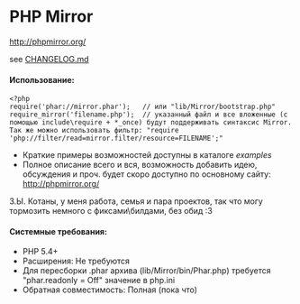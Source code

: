 PHP Mirror
==========
http://phpmirror.org/

see [CHANGELOG.md](https://github.com/SerafimArts/Mirror/blob/master/CHANGELOG.md)

#### Использование:

    <?php
    require('phar://mirror.phar');   // или "lib/Mirror/bootstrap.php"
    require_mirror('filename.php');  // указанный файл и все вложенные (с помощью include\require + *_once) будут поддерживать синтаксис Mirror. Так же можно использовать фильтр: "require 'php://filter/read=mirror.filter/resource=FILENAME';"

- Краткие примеры возможностей доступны в каталоге *examples*
- Полное описание всего и вся, возможность добавить идею, обсуждения и проч. будет скоро доступно по основному сайту: http://phpmirror.org/


З.Ы. Котаны, у меня работа, семья и пара проектов, так что могу тормозить немного с фиксами\билдами, без обид :3

#### Системные требования:

* PHP 5.4+
* Расширения: Не требуются
* Для пересборки .phar архива (lib/Mirror/bin/Phar.php) требуется "phar.readonly = Off" значение в php.ini
* Обратная совместимость: Полная (пока что)
